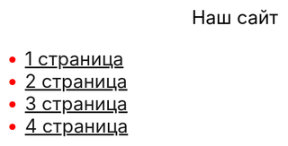 <html>
 <head>
 <style>
body{background-color: #FFFFFF; color: black; font-size: 25pt} 
   ul{color: red;
   }
   
  </style>
 </head>
 <body>
  <p align="center">Наш сайт</p>
 <ul>
  <li><a href="https://github.com/MarinaSokolova111/ADEY-201-AAMM2/commit/e929b61dc65080645cebf0c69473d19768d74150?diff=unified">1 страница</a></li>
  <li><a href="2.html">2 страница</a></li>
  <li><a href="3.html">3 страница</a></li>
  <li><a href="4.html">4 страница</a></li>
</ul>
 </body>
</html>

